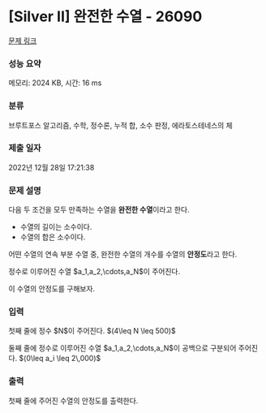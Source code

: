 # [Silver II] 완전한 수열 - 26090 

[문제 링크](https://www.acmicpc.net/problem/26090) 

### 성능 요약

메모리: 2024 KB, 시간: 16 ms

### 분류

브루트포스 알고리즘, 수학, 정수론, 누적 합, 소수 판정, 에라토스테네스의 체

### 제출 일자

2022년 12월 28일 17:21:38

### 문제 설명

<p>다음 두 조건을 모두 만족하는 수열을 <strong>완전한 수열</strong>이라고 한다.</p>

<ul>
	<li>수열의 길이는 소수이다.</li>
	<li>수열의 합은 소수이다.</li>
</ul>

<p>어떤 수열의 연속 부분 수열 중, 완전한 수열의 개수를 수열의 <b>안정도</b>라고 한다.</p>

<p>정수로 이루어진 수열 $a_1,a_2,\cdots,a_N$이 주어진다.</p>

<p>이 수열의 안정도를 구해보자.</p>

### 입력 

 <p>첫째 줄에 정수 $N$이 주어진다. $(4\leq N \leq 500)$</p>

<p>둘째 줄에 정수로 이루어진 수열 $a_1,a_2,\cdots,a_N$이 공백으로 구분되어 주어진다. $(0\leq a_i \leq 2\,000)$</p>

### 출력 

 <p>첫째 줄에 주어진 수열의 안정도를 출력한다.</p>

